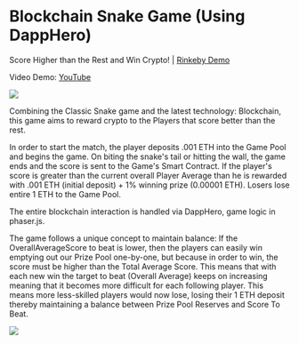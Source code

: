 # Blockchain Snake Game (Using DappHero)
Score Higher than the Rest and Win Crypto! | [Rinkeby Demo](https://apoorvlathey.com/projects/BlockchainSnakeGame/)

Video Demo: [YouTube](https://youtu.be/cBSaPn-Pdh0)

![](https://i.imgur.com/RWyIiuT.png)

Combining the Classic Snake game and the latest technology: Blockchain, this game aims to reward crypto to the Players that score better than the rest.

In order to start the match, the player deposits .001 ETH into the Game Pool and begins the game. On biting the snake's tail or hitting the wall, the game ends and the score is sent to the Game's Smart Contract. If the player's score is greater than the current overall Player Average than he is rewarded with .001 ETH (initial deposit) + 1% winning prize (0.00001 ETH). Losers lose entire 1 ETH to the Game Pool.

The entire blockchain interaction is handled via DappHero, game logic in phaser.js.

The game follows a unique concept to maintain balance:
If the OverallAverageScore to beat is lower, then the players can easily win emptying out our Prize Pool one-by-one, but because in order to win, the score must be higher than the Total Average Score. This means that with each new win the target to beat (Overall Average) keeps on increasing meaning that it becomes more difficult for each following player. This means more less-skilled players would now lose, losing their 1 ETH deposit thereby maintaining a balance between Prize Pool Reserves and Score To Beat.

![](https://i.imgur.com/F7UJiq8.png)
